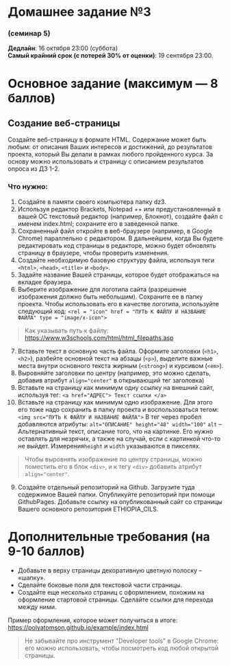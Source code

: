 # Домашнее задание №3
### (семинар 5)  

**Дедлайн**: 16 октября 23:00 (суббота)  
**Самый крайний срок (с потерей 30% от оценки)**: 19 сентября 23:00.

# Основное задание (максимум — 8 баллов)

## Создание веб-страницы
Создайте веб-страницу в формате HTML. Содержание может быть любым: от описания Ваших интересов и достижений, до результатов проекта, который Вы делали в рамках любого пройденного курса. За основу можно использовать и страницу с описанием результатов опроса из ДЗ 1-2.

### Что нужно:  
1. Создайте в памяти своего компьютера папку dz3.  
2. Используя редактор Brackets, Notepad ++ или предустановленный в вашей ОС текстовый редактор (например, Блокнот), создайте файл с именем index.html; сохраните его в заведенной папке.  
3. Сохраненный файл откройте в веб-браузере (например, в Google Chrome) параллельно с редактором. В дальнейшем, когда Вы будете редактировать код страницы в редакторе, можно будет обновлять страницу в браузере, чтобы проверить изменения.   
4. Создайте необходимую базовую структуру файла, используя теги `<html>`, `<head>`, `<title>` и `<body>`.  
5. Задайте название Вашей страницы, которое будет отображаться на вкладке браузера.  
6. Выберите изображение для логотипа сайта (разрешение изображения должно быть небольшим). Сохраните ее в папку проекта. Чтобы использовать его в качестве логотипа, используйте следующий код:
          `<rel = "icon" href = "ПУТЬ К ФАЙЛУ И НАЗВАНИЕ ФАЙЛА" type = "image/x-icon">`
> Как указывать путь к файлу: <https://www.w3schools.com/html/html_filepaths.asp>
7. Вставьте текст в основную часть файла. Оформите заголовки (`<h1>`, `<h2>`), разбейте основной текст на абзацы (`<p>`), выделите важные места внутри основного текста жирным (`<strong>`) и курсивом (`<em>`).
9. Выровняйте заголовки по центру (например, это можно сделать, добавив атрибут `align="center"` в открывающий тег заголовка)
8. Вставьте на страницу как минимум одну ссылку на внешний сайт, используя тег:
            `<a href="АДРЕС"> Текст ссылки </a>`
9. Вставьте на страницу как минимум одно изображение. Для этого его тоже надо сохранить в папку проекта и воспользоваться тегом:
            `<img src="ПУТЬ К ФАЙЛУ И НАЗВАНИЕ ФАЙЛА">`
 В тег через пробел добавляются атрибуты:
            `alt="ОПИСАНИЕ"
            height="48"
            width="100"`
`alt` – Альтернативный текст, описание того, что на картинке. Его нужно оставлять для незрячих, а также на случай, если с картинкой что-то не выйдет.
Измерения`height` и `width` указываются в пикселях.

> Чтобы выровнять изображение по центру страницы, можно поместить его в блок `<div>`, и к тегу `<div>` добавить атрибут `align="center"`.
            
 9. Создайте отдельный репозиторий на Github. Загрузите туда содержимое Вашей папки. Опубликуйте репозиторий при помощи GithubPages. Добавьте ссылку на опубликованный сайт со страницы Вашего основного репозитория ETHIOPIA_CILS.

# Дополнительные требования (на 9-10 баллов)
            
- Добавьте в верху страницы декоративную цветную полоску – «шапку».
- Сделайте боковые поля для текстовой части страницы.
- Создайте еще несколько страниц с оформлением, похожим на оформление стартовой страницы. Сделайте ссылки для перехода между ними.


Пример оформления, которое может получиться в итоге:
<https://polyatomson.github.io/example/index.html>
  
> Не забывайте про инструмент "Developer tools" в Google Chrome: его можно использовать, чтобы посмотреть код любой открытой страницы.
